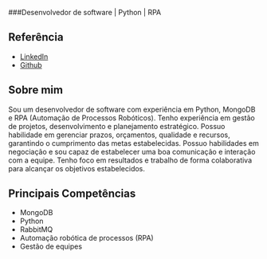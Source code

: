###Desenvolvedor de software | Python | RPA

## Referência

 - [LinkedIn](https://www.linkedin.com/in/murilo-matsumoto-ramos-569ba486/)
 - [Github](https://github.com/murilomatsumoto)



## Sobre mim

Sou um desenvolvedor de software com experiência em Python, MongoDB e RPA (Automação de Processos Robóticos).
Tenho experiência em gestão de projetos, desenvolvimento e planejamento estratégico. Possuo habilidade em gerenciar prazos, orçamentos, qualidade e recursos, garantindo o cumprimento das metas estabelecidas. Possuo habilidades em negociação e sou capaz de estabelecer uma boa comunicação e interação com a equipe. Tenho foco em resultados e trabalho de forma colaborativa para alcançar os objetivos estabelecidos.


## Principais Competências

- MongoDB
- Python
- RabbitMQ
- Automação robótica de processos (RPA)
- Gestão de equipes




